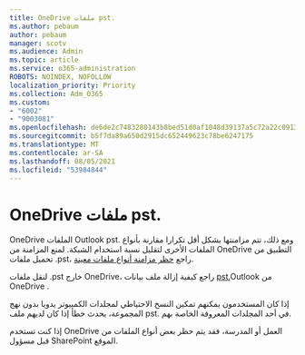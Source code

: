 ```yaml
---
title: OneDrive ملفات pst.
ms.author: pebaum
author: pebaum
manager: scotv
ms.audience: Admin
ms.topic: article
ms.service: o365-administration
ROBOTS: NOINDEX, NOFOLLOW
localization_priority: Priority
ms.collection: Adm_O365
ms.custom:
- "6002"
- "9003081"
ms.openlocfilehash: de6de2c7483280143b8bed51d0af1048d39137a5c72a22c09131d32326b8e447
ms.sourcegitcommit: b5f7da89a650d2915dc652449623c78be6247175
ms.translationtype: MT
ms.contentlocale: ar-SA
ms.lasthandoff: 08/05/2021
ms.locfileid: "53984844"
---
```

# <a name="onedrive-and-pst-files"></a>OneDrive ملفات pst. 

OneDrive الملفات Outlook pst. ومع ذلك، تتم مزامنتها بشكل أقل تكرارا مقارنة بأنواع الملفات الأخرى لتقليل نسبة استخدام الشبكة. لمنع المزامنة من OneDrive التطبيق من تحميل ملفات .pst، راجع [حظر مزامنة أنواع ملفات معينة](https://docs.microsoft.com/onedrive/block-file-types). 

لنقل ملفات .pst خارج OneDrive، راجع كيفية إزالة ملف بيانات [pst.](https://support.microsoft.com/office/how-to-remove-an-outlook-pst-data-file-from-onedrive-b6b9e522-59bd-40f7-949f-168d0aa9b38e)Outlook من OneDrive . 

إذا كان المستخدمون يمكنهم تمكين النسخ الاحتياطي لمجلدات الكمبيوتر يدويا بدون نهج المجموعة، يحدث خطأ إذا كان لديهم ملف pst. في أحد المجلدات المعروفة الخاصة بهم.

إذا كنت تستخدم OneDrive العمل أو المدرسة، فقد يتم حظر بعض أنواع الملفات من قبل مسؤول SharePoint الموقع.